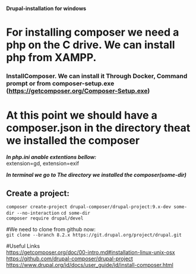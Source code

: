 #### Drupal-installation for windows

# For installing composer we need a php on the C drive. We can install php from XAMPP.<br />

### InstallComposer. We can install it Through Docker, Command prompt or from composer-setup.exe (https://getcomposer.org/Composer-Setup.exe)<br />
# At this point we should have a composer.json in the directory theat we installed the composer<br />

***In php.ini anable extentions bellow:***<br />
extension=gd, extension=exif<br />


***In terminal we go to The directory we installed the composer(some-dir)*** <br />
## Create a project:<br />
``composer create-project drupal-composer/drupal-project:9.x-dev some-dir --no-interaction``
``cd some-dir``<br />
``composer require drupal/devel``<br />

#We need to clone from github now:<br />
``git clone --branch 8.2.x https://git.drupal.org/project/drupal.git``<br />

#Useful Links<br />
https://getcomposer.org/doc/00-intro.md#installation-linux-unix-osx<br />
https://github.com/drupal-composer/drupal-project<br />
https://www.drupal.org/id/docs/user_guide/id/install-composer.html<br />


